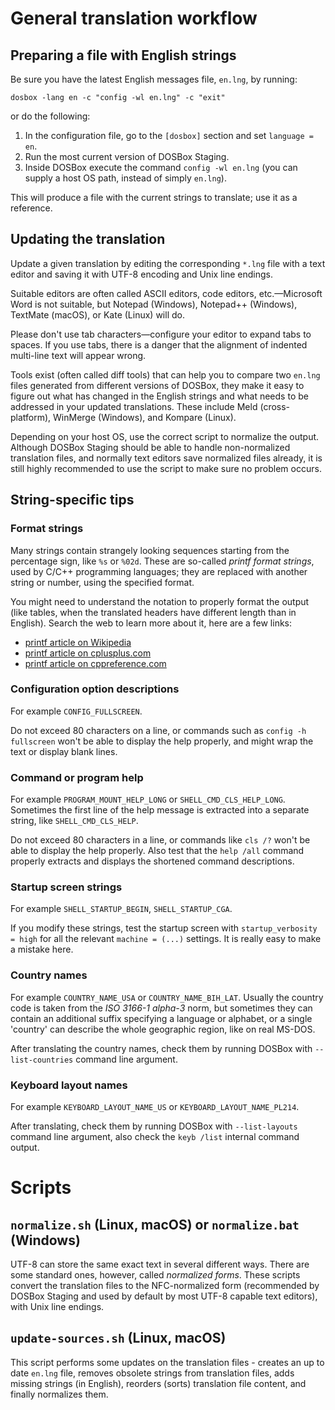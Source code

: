 # General translation workflow

## Preparing a file with English strings

Be sure you have the latest English messages file, `en.lng`, by running:

```
dosbox -lang en -c "config -wl en.lng" -c "exit"
```

or do the following:

1. In the configuration file, go to the `[dosbox]` section and set `language = en`.
2. Run the most current version of DOSBox Staging.
3. Inside DOSBox execute the command `config -wl en.lng` (you can supply a host OS
  path, instead of simply `en.lng`).

This will produce a file with the current strings to translate; use it as a
reference.

## Updating the translation

Update a given translation by editing the corresponding `*.lng` file with a text
editor and saving it with UTF-8 encoding and Unix line endings.

Suitable editors are often called ASCII editors, code editors, etc.—Microsoft Word
is not suitable, but Notepad (Windows), Notepad++ (Windows), TextMate (macOS),
or Kate (Linux) will do.

Please don't use tab characters—configure your editor to expand tabs to
spaces. If you use tabs, there is a danger that the alignment of indented
multi-line text will appear wrong.

Tools exist (often called diff tools) that can help you to compare two `en.lng`
files generated from different versions of DOSBox, they make it easy to figure out
what has changed in the English strings and what needs to be addressed in your
updated translations. These include Meld (cross-platform), WinMerge (Windows),
and Kompare (Linux).

Depending on your host OS, use the correct script to normalize the output. Although
DOSBox Staging should be able to handle non-normalized translation files, and
normally text editors save normalized files already, it is still highly recommended
to use the script to make sure no problem occurs.

## String-specific tips

### Format strings

Many strings contain strangely looking sequences starting from the percentage sign,
like `%s` or `%02d`. These are so-called _printf format strings_, used by C/C++
programming languages; they are replaced with another string or number, using the
specified format.

You might need to understand the notation to properly format the output (like tables,
when the translated headers have different length than in English). Search the web
to learn more about it, here are a few links:

- [printf article on Wikipedia](https://en.wikipedia.org/wiki/Printf)
- [printf article on cplusplus.com](https://cplusplus.com/reference/cstdio/printf)
- [printf article on cppreference.com](https://en.cppreference.com/w/cpp/io/c/fprintf)

### Configuration option descriptions

For example `CONFIG_FULLSCREEN`.

Do not exceed 80 characters on a line, or commands such as `config -h fullscreen`
won't be able to display the help properly, and might wrap the text or display blank
lines.

### Command or program help

For example `PROGRAM_MOUNT_HELP_LONG` or `SHELL_CMD_CLS_HELP_LONG`. Sometimes
the first line of the help message is extracted into a separate string,
like `SHELL_CMD_CLS_HELP`.

Do not exceed 80 characters in a line, or commands like `cls /?` won't be able to
display the help properly. Also test that the `help /all` command properly extracts
and displays the shortened command descriptions.

### Startup screen strings

For example `SHELL_STARTUP_BEGIN`, `SHELL_STARTUP_CGA`.

If you modify these strings, test the startup screen with `startup_verbosity = high`
for all the relevant `machine = (...)` settings. It is really easy to make a mistake
here.

### Country names

For example `COUNTRY_NAME_USA` or `COUNTRY_NAME_BIH_LAT`. Usually the country code
is taken from the _ISO 3166-1 alpha-3_ norm, but sometimes they can contain
an additional suffix specifying a language or alphabet, or a single 'country'
can describe the whole geographic region, like on real MS-DOS.

After translating the country names, check them by running DOSBox with
`--list-countries` command line argument.

### Keyboard layout names

For example `KEYBOARD_LAYOUT_NAME_US` or `KEYBOARD_LAYOUT_NAME_PL214`.

After translating, check them by running DOSBox with `--list-layouts` command line
argument, also check the `keyb /list` internal command output.

# Scripts

## `normalize.sh` (Linux, macOS) or `normalize.bat` (Windows)

UTF-8 can store the same exact text in several different ways. There are some standard
ones, however, called _normalized forms_. These scripts convert the translation files
to the NFC-normalized form (recommended by DOSBox Staging and used by default
by most UTF-8 capable text editors), with Unix line endings.

## `update-sources.sh` (Linux, macOS)

This script performs some updates on the translation files - creates an up to date
`en.lng` file, removes obsolete strings from translation files, adds missing strings
(in English), reorders (sorts) translation file content, and finally normalizes them.
